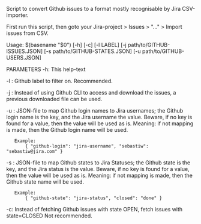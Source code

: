Script to convert Github issues to a format mostly recognisable by
Jira CSV-importer.

First run this script, then goto your Jira-project > Issues > "..." >
Import issues from CSV.

Usage:
    $(basename "$0")
                [-h] [-c]
                [-l LABEL]
                [-j path/to/GITHUB-ISSUES.JSON]
                [-s path/to/GITHUB-STATES.JSON]
                [-u path/to/GITHUB-USERS.JSON]

PARAMETERS
   -h: This help-text

   -l <GITHUB LABEL>:
       Github label to filter on.
       Recommended.

   -j <JSON>:
       Instead of using Github CLI to access and download the
       issues, a previous downloaded file can be used.

   -u <JSON>:
       JSON-file to map Github login names to Jira usernames; the
       Github login name is the key, and the Jira username the
       value.
       Beware, if no key is found for a value, then the value will
       be used as is. Meaning: if not mapping is made, then the
       Github login name will be used.

       Example:
           { "github-login": "jira-username", "sebastiw": "sebastiw@jira.com" }

   -s <JSON>:
       JSON-file to map Github states to Jira Statuses; the Github
       state is the key, and the Jira status is the value.
       Beware, if no key is found for a value, then the value will
       be used as is. Meaning: if not mapping is made, then the
       Github state name will be used.

       Example:
           { "github-state": "jira-status", "closed": "done" }

  -c:
       Instead of fetching Github issues with state OPEN, fetch
       issues with state=CLOSED
       Not recommended.
